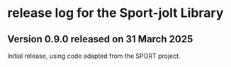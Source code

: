 # release log for the Sport-jolt Library

## Version 0.9.0 released on 31 March 2025

Initial release, using code adapted from the SPORT project.
